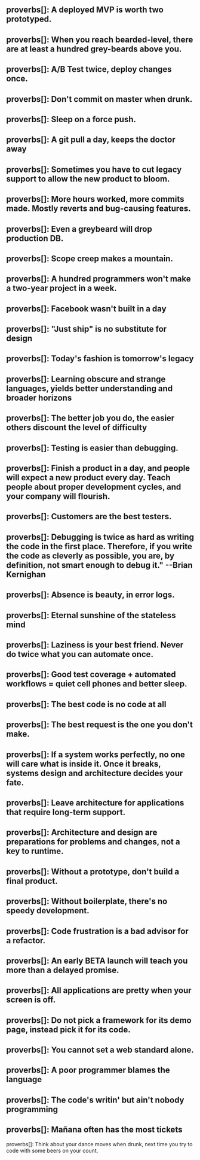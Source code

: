 proverbs[]: A deployed MVP is worth two prototyped.
-----
proverbs[]: When you reach bearded-level, there are at least a hundred grey-beards above you.
-----
proverbs[]: A/B Test twice, deploy changes once.
-----
proverbs[]: Don't commit on master when drunk.
-----
proverbs[]: Sleep on a force push.
-----
proverbs[]: A git pull a day, keeps the doctor away
-----
proverbs[]: Sometimes you have to cut legacy support to allow the new product to bloom.
-----
proverbs[]: More hours worked, more commits made. Mostly reverts and bug-causing features.
-----
proverbs[]: Even a greybeard will drop production DB.
-----
proverbs[]: Scope creep makes a mountain.
-----
proverbs[]: A hundred programmers won't make a two-year project in a week.
-----
proverbs[]: Facebook wasn't built in a day
-----
proverbs[]: "Just ship" is no substitute for design
-----
proverbs[]: Today's fashion is tomorrow's legacy
-----
proverbs[]: Learning obscure and strange languages, yields better understanding and broader horizons
-----
proverbs[]: The better job you do, the easier others discount the level of difficulty
-----
proverbs[]: Testing is easier than debugging.
-----
proverbs[]: Finish a product in a day, and people will expect a new product every day. Teach people about proper development cycles, and your company will flourish.
-----
proverbs[]: Customers are the best testers.
-----
proverbs[]: Debugging is twice as hard as writing the code in the first place. Therefore, if you write the code as cleverly as possible, you are, by definition, not smart enough to debug it." --Brian Kernighan
-----
proverbs[]: Absence is beauty, in error logs.
-----
proverbs[]: Eternal sunshine of the stateless mind
-----
proverbs[]: Laziness is your best friend.  Never do twice what you can automate once.
-----
proverbs[]: Good test coverage + automated workflows = quiet cell phones and better sleep.
-----
proverbs[]: The best code is no code at all
-----
proverbs[]: The best request is the one you don't make.
-----
proverbs[]: If a system works perfectly, no one will care what is inside it. Once it breaks, systems design and architecture decides your fate.
-----
proverbs[]: Leave architecture for applications that require long-term support.
-----
proverbs[]: Architecture and design are preparations for problems and changes, not a key to runtime. 
-----
proverbs[]: Without a prototype, don't build a final product.
-----
proverbs[]: Without boilerplate, there's no speedy development.
-----
proverbs[]: Code frustration is a bad advisor for a refactor.
-----
proverbs[]: An early BETA launch will teach you more than a delayed promise.
-----
proverbs[]: All applications are pretty when your screen is off.
-----
proverbs[]: Do not pick a framework for its demo page, instead pick it for its code.
-----
proverbs[]: You cannot set a web standard alone.
-----
proverbs[]: A poor programmer blames the language
-----
proverbs[]: The code's writin' but ain't nobody programming
-----
proverbs[]: Mañana often has the most tickets
-----
proverbs[]: Think about your dance moves when drunk, next time you try to code with some beers on your count.
